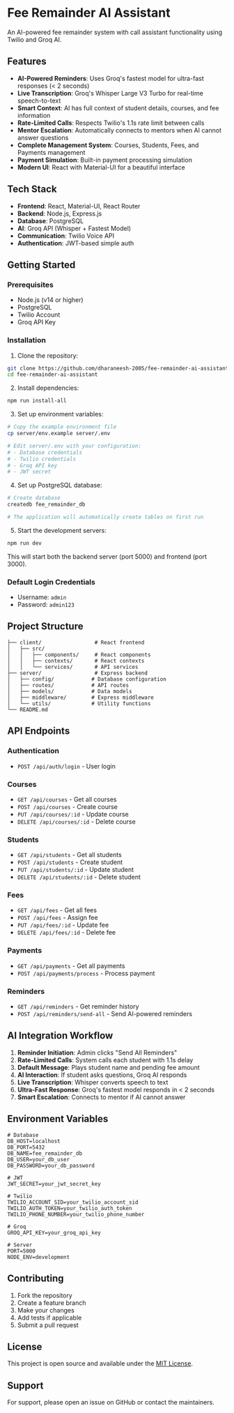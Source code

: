 # Fee Remainder AI Assistant

An AI-powered fee remainder system with call assistant functionality using Twilio and Groq AI.

## Features

- **AI-Powered Reminders**: Uses Groq's fastest model for ultra-fast responses (< 2 seconds)
- **Live Transcription**: Groq's Whisper Large V3 Turbo for real-time speech-to-text
- **Smart Context**: AI has full context of student details, courses, and fee information
- **Rate-Limited Calls**: Respects Twilio's 1.1s rate limit between calls
- **Mentor Escalation**: Automatically connects to mentors when AI cannot answer questions
- **Complete Management System**: Courses, Students, Fees, and Payments management
- **Payment Simulation**: Built-in payment processing simulation
- **Modern UI**: React with Material-UI for a beautiful interface

## Tech Stack

- **Frontend**: React, Material-UI, React Router
- **Backend**: Node.js, Express.js
- **Database**: PostgreSQL
- **AI**: Groq API (Whisper + Fastest Model)
- **Communication**: Twilio Voice API
- **Authentication**: JWT-based simple auth

## Getting Started

### Prerequisites

- Node.js (v14 or higher)
- PostgreSQL
- Twilio Account
- Groq API Key

### Installation

1. Clone the repository:
```bash
git clone https://github.com/dharaneesh-2005/fee-remainder-ai-assistant.git
cd fee-remainder-ai-assistant
```

2. Install dependencies:
```bash
npm run install-all
```

3. Set up environment variables:
```bash
# Copy the example environment file
cp server/env.example server/.env

# Edit server/.env with your configuration:
# - Database credentials
# - Twilio credentials
# - Groq API key
# - JWT secret
```

4. Set up PostgreSQL database:
```bash
# Create database
createdb fee_remainder_db

# The application will automatically create tables on first run
```

5. Start the development servers:
```bash
npm run dev
```

This will start both the backend server (port 5000) and frontend (port 3000).

### Default Login Credentials

- Username: `admin`
- Password: `admin123`

## Project Structure

```
├── client/                 # React frontend
│   ├── src/
│   │   ├── components/     # React components
│   │   ├── contexts/       # React contexts
│   │   └── services/       # API services
├── server/                 # Express backend
│   ├── config/            # Database configuration
│   ├── routes/            # API routes
│   ├── models/            # Data models
│   ├── middleware/        # Express middleware
│   └── utils/             # Utility functions
└── README.md
```

## API Endpoints

### Authentication
- `POST /api/auth/login` - User login

### Courses
- `GET /api/courses` - Get all courses
- `POST /api/courses` - Create course
- `PUT /api/courses/:id` - Update course
- `DELETE /api/courses/:id` - Delete course

### Students
- `GET /api/students` - Get all students
- `POST /api/students` - Create student
- `PUT /api/students/:id` - Update student
- `DELETE /api/students/:id` - Delete student

### Fees
- `GET /api/fees` - Get all fees
- `POST /api/fees` - Assign fee
- `PUT /api/fees/:id` - Update fee
- `DELETE /api/fees/:id` - Delete fee

### Payments
- `GET /api/payments` - Get all payments
- `POST /api/payments/process` - Process payment

### Reminders
- `GET /api/reminders` - Get reminder history
- `POST /api/reminders/send-all` - Send AI-powered reminders

## AI Integration Workflow

1. **Reminder Initiation**: Admin clicks "Send All Reminders"
2. **Rate-Limited Calls**: System calls each student with 1.1s delay
3. **Default Message**: Plays student name and pending fee amount
4. **AI Interaction**: If student asks questions, Groq AI responds
5. **Live Transcription**: Whisper converts speech to text
6. **Ultra-Fast Response**: Groq's fastest model responds in < 2 seconds
7. **Smart Escalation**: Connects to mentor if AI cannot answer

## Environment Variables

```env
# Database
DB_HOST=localhost
DB_PORT=5432
DB_NAME=fee_remainder_db
DB_USER=your_db_user
DB_PASSWORD=your_db_password

# JWT
JWT_SECRET=your_jwt_secret_key

# Twilio
TWILIO_ACCOUNT_SID=your_twilio_account_sid
TWILIO_AUTH_TOKEN=your_twilio_auth_token
TWILIO_PHONE_NUMBER=your_twilio_phone_number

# Groq
GROQ_API_KEY=your_groq_api_key

# Server
PORT=5000
NODE_ENV=development
```

## Contributing

1. Fork the repository
2. Create a feature branch
3. Make your changes
4. Add tests if applicable
5. Submit a pull request

## License

This project is open source and available under the [MIT License](LICENSE).

## Support

For support, please open an issue on GitHub or contact the maintainers.
